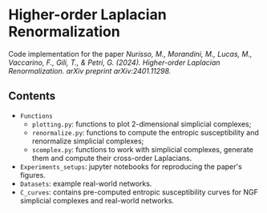# Higher-order Laplacian Renormalization

Code implementation for the paper *Nurisso, M., Morandini, M., Lucas, M., Vaccarino, F., Gili, T., & Petri, G. (2024). Higher-order Laplacian Renormalization. arXiv preprint arXiv:2401.11298.*

## Contents
- ``Functions``
  - ``plotting.py``: functions to plot 2-dimensional simplicial complexes;
  - ``renormalize.py``: functions to compute the entropic susceptibility and renormalize simplicial complexes;
  - ``scomplex.py``: functions to work with simplicial complexes, generate them and compute their cross-order Laplacians.
- ``Experiments_setups``: jupyter notebooks for reproducing the paper's figures.
- ``Datasets``: example real-world networks.
- ``C_curves``: contains pre-computed entropic susceptibility curves for NGF simplicial complexes and real-world networks.
